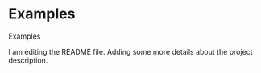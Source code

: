 # Examples
Examples

I am editing the README file. Adding some more details about the project description.

